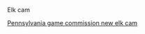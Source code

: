 Elk cam

[Pennsylvania game commission new elk cam]("https://www.pgc.pa.gov/Wildlife/WildlifeSpecies/Elk/Pages/default.aspx")
